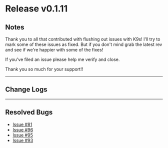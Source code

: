 # Release v0.1.11

## Notes

Thank you to all that contributed with flushing out issues with K9s! I'll try
to mark some of these issues as fixed. But if you don't mind grab the latest
rev and see if we're happier with some of the fixes!

If you've filed an issue please help me verify and close.

Thank you so much for your support!!

---

## Change Logs

---

## Resolved Bugs

* [Issue #81](https://github.com/nholuongut/k9s/issues/81)
* [Issue #96](https://github.com/nholuongut/k9s/issues/96)
* [Issue #95](https://github.com/nholuongut/k9s/issues/95)
* [Issue #93](https://github.com/nholuongut/k9s/issues/93)
